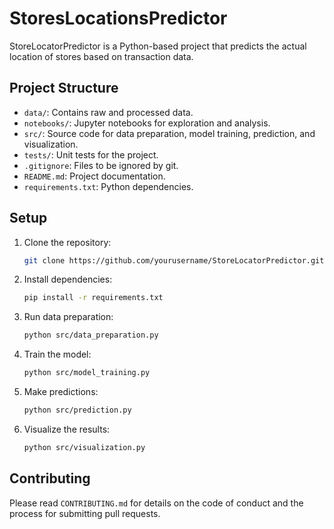 # StoresLocationsPredictor

StoreLocatorPredictor is a Python-based project that predicts the actual location of stores based on transaction data.

## Project Structure

- `data/`: Contains raw and processed data.
- `notebooks/`: Jupyter notebooks for exploration and analysis.
- `src/`: Source code for data preparation, model training, prediction, and visualization.
- `tests/`: Unit tests for the project.
- `.gitignore`: Files to be ignored by git.
- `README.md`: Project documentation.
- `requirements.txt`: Python dependencies.

## Setup

1. Clone the repository:
    ```bash
    git clone https://github.com/yourusername/StoreLocatorPredictor.git
    ```

2. Install dependencies:
    ```bash
    pip install -r requirements.txt
    ```

3. Run data preparation:
    ```bash
    python src/data_preparation.py
    ```

4. Train the model:
    ```bash
    python src/model_training.py
    ```

5. Make predictions:
    ```bash
    python src/prediction.py
    ```

6. Visualize the results:
    ```bash
    python src/visualization.py
    ```

## Contributing

Please read `CONTRIBUTING.md` for details on the code of conduct and the process for submitting pull requests.
